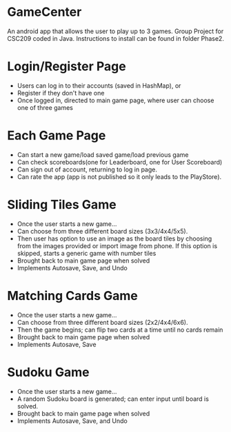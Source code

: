 # GameCenter
An android app that allows the user to play up to 3 games. Group Project for CSC209 coded in Java.
Instructions to install can be found in folder Phase2.

# Login/Register Page
   - Users can log in to their accounts (saved in HashMap), or
   - Register if they don't have one
   - Once logged in, directed to main game page, where user can choose one of three games
# Each Game Page
   - Can start a new game/load saved game/load previous game
   - Can check scoreboards(one for Leaderboard, one for User Scoreboard)
   - Can sign out of account, returning to log in page.
   - Can rate the app (app is not published so it only leads to the PlayStore).
# Sliding Tiles Game
   - Once the user starts a new game...
   - Can choose from three different board sizes (3x3/4x4/5x5).
   - Then user has option to use an image as the board tiles by choosing from the images provided 
      or import image from phone. If this option is skipped, starts a generic game with number tiles
   - Brought back to main game page when solved
   - Implements Autosave, Save, and Undo
# Matching Cards Game
   - Once the user starts a new game...
   - Can choose from three different board sizes (2x2/4x4/6x6).
   - Then the game begins; can flip two cards at a time until no cards remain
   - Brought back to main game page when solved
   - Implements Autosave, Save
# Sudoku Game
   - Once the user starts a new game...
   - A random Sudoku board is generated; can enter input until board is solved.
   - Brought back to main game page when solved
   - Implements Autosave, Save, and Undo
